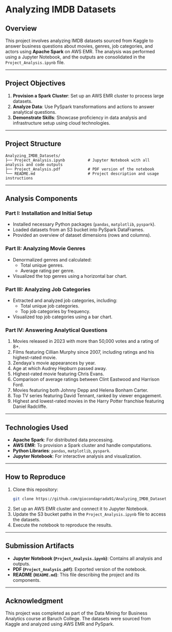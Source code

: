 # Analyzing IMDB Datasets

## Overview
This project involves analyzing IMDB datasets sourced from Kaggle to answer business questions about movies, genres, job categories, and actors using **Apache Spark** on AWS EMR. The analysis was performed using a Jupyter Notebook, and the outputs are consolidated in the `Project_Analysis.ipynb` file.

---

## Project Objectives
1. **Provision a Spark Cluster**: Set up an AWS EMR cluster to process large datasets.
2. **Analyze Data**: Use PySpark transformations and actions to answer analytical questions.
3. **Demonstrate Skills**: Showcase proficiency in data analysis and infrastructure setup using cloud technologies.

---

## Project Structure
```
Analyzing_IMDB_Datasets/
├── Project_Analysis.ipynb          # Jupyter Notebook with all analysis and code outputs
├── Project_Analysis.pdf            # PDF version of the notebook
└── README.md                       # Project description and usage instructions
```

---

## Analysis Components
### Part I: Installation and Initial Setup
- Installed necessary Python packages (`pandas`, `matplotlib`, `pyspark`).
- Loaded datasets from an S3 bucket into PySpark DataFrames.
- Provided an overview of dataset dimensions (rows and columns).

### Part II: Analyzing Movie Genres
- Denormalized genres and calculated:
  - Total unique genres.
  - Average rating per genre.
- Visualized the top genres using a horizontal bar chart.

### Part III: Analyzing Job Categories
- Extracted and analyzed job categories, including:
  - Total unique job categories.
  - Top job categories by frequency.
- Visualized top job categories using a bar chart.

### Part IV: Answering Analytical Questions
1. Movies released in 2023 with more than 50,000 votes and a rating of 8+.
2. Films featuring Cillian Murphy since 2007, including ratings and his highest-rated movie.
3. Zendaya's movie appearances by year.
4. Age at which Audrey Hepburn passed away.
5. Highest-rated movie featuring Chris Evans.
6. Comparison of average ratings between Clint Eastwood and Harrison Ford.
7. Movies featuring both Johnny Depp and Helena Bonham Carter.
8. Top TV series featuring David Tennant, ranked by viewer engagement.
9. Highest and lowest-rated movies in the Harry Potter franchise featuring Daniel Radcliffe.

---

## Technologies Used
- **Apache Spark**: For distributed data processing.
- **AWS EMR**: To provision a Spark cluster and handle computations.
- **Python Libraries**: `pandas`, `matplotlib`, `pyspark`.
- **Jupyter Notebook**: For interactive analysis and visualization.

---

## How to Reproduce
1. Clone this repository:
   ```bash
   git clone https://github.com/giocondaprada91/Analyzing_IMDB_Datasets.git
   ```
2. Set up an AWS EMR cluster and connect it to Jupyter Notebook.
3. Update the S3 bucket paths in the `Project_Analysis.ipynb` file to access the datasets.
4. Execute the notebook to reproduce the results.

---

## Submission Artifacts
- **Jupyter Notebook (`Project_Analysis.ipynb`)**: Contains all analysis and outputs.
- **PDF (`Project_Analysis.pdf`)**: Exported version of the notebook.
- **README (`README.md`)**: This file describing the project and its components.

---

## Acknowledgment
This project was completed as part of the Data Mining for Business Analytics course at Baruch College. The datasets were sourced from Kaggle and analyzed using AWS EMR and PySpark.
